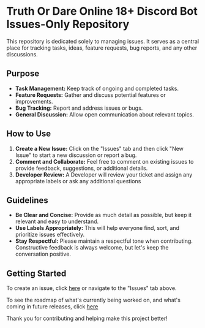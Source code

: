 # Truth Or Dare Online 18+ Discord Bot Issues-Only Repository

This repository is dedicated solely to managing issues. It serves as a central place for tracking tasks, ideas, feature requests, bug reports, and any other discussions.

## Purpose

- **Task Management:** Keep track of ongoing and completed tasks.
- **Feature Requests:** Gather and discuss potential features or improvements.
- **Bug Tracking:** Report and address issues or bugs.
- **General Discussion:** Allow open communication about relevant topics.

## How to Use

1. **Create a New Issue:** Click on the "Issues" tab and then click "New Issue" to start a new discussion or report a bug.
2. **Comment and Collaborate:** Feel free to comment on existing issues to provide feedback, suggestions, or additional details.
3. **Developer Review:** A Developer will review your ticket and assign any appropriate labels or ask any additional questions

## Guidelines

- **Be Clear and Concise:** Provide as much detail as possible, but keep it relevant and easy to understand.
- **Use Labels Appropriately:** This will help everyone find, sort, and prioritize issues effectively.
- **Stay Respectful:** Please maintain a respectful tone when contributing. Constructive feedback is always welcome, but let's keep the conversation positive.

## Getting Started

To create an issue, click [here](../../issues) or navigate to the "Issues" tab above.

To see the roadmap of what's currently being worked on, and what's coming in future releases, click [here](https://github.com/users/Vulps22/projects/5)

Thank you for contributing and helping make this project better!
